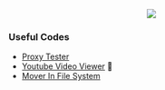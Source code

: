 <p align="center"><img src="https://10nkyj1cgq7f1m2hjafk6vn3-wpengine.netdna-ssl.com/wp-content/uploads/best-practice.jpg"></p>

### Useful Codes

* [Proxy Tester](https://github.com/VanHakobyan/Useful_Pieces_Of_Code/tree/master/WebProxyManiputation)
* [Youtube Video Viewer](https://github.com/VanHakobyan/Useful_Pieces_Of_Code/tree/master/Youtube/Youtube%20Wiew%20Increaser) :movie_camera:
* [Mover In File System](https://github.com/VanHakobyan/Useful_Pieces_Of_Code/tree/master/MoverInFileSystem)
